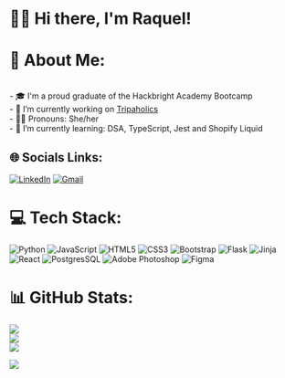 # 👩🏻 Hi there, I'm Raquel! 
# 💫 About Me:
<br>- 🎓 I'm a proud graduate of the Hackbright Academy Bootcamp
<br>- 🔭 I’m currently working on [Tripaholics](https://github.com/rdpfeifle/Travel-web-app)
<br>- 👩🏻 Pronouns: She/her 
<br>- 🌱 I’m currently learning: DSA, TypeScript, Jest and Shopify Liquid


## 🌐 Socials Links:
[![LinkedIn](https://img.shields.io/badge/-LinkedIn-blue?style=for-the-badge&logo=linkedin&logoColor=white)](https://www.linkedin.com/in/raqueldpfeifle/)   [![Gmail](https://img.shields.io/badge/-Gmail-red?style=for-the-badge&logo=gmail&logoColor=white)](mailto:raquelpfeifle@gmail.com?subject=The%20subject%20of%20the%20mail)

# 💻 Tech Stack:
![Python](https://img.shields.io/badge/python-3670A0?style=for-the-badge&logo=python&logoColor=ffdd54) ![JavaScript](https://img.shields.io/badge/javascript-%23323330.svg?style=for-the-badge&logo=javascript&logoColor=%23F7DF1E) ![HTML5](https://img.shields.io/badge/html5-%23E34F26.svg?style=for-the-badge&logo=html5&logoColor=white) ![CSS3](https://img.shields.io/badge/css3-%231572B6.svg?style=for-the-badge&logo=css3&logoColor=white) ![Bootstrap](https://img.shields.io/badge/bootstrap-%23563D7C.svg?style=for-the-badge&logo=bootstrap&logoColor=white) ![Flask](https://img.shields.io/badge/flask-%23000.svg?style=for-the-badge&logo=flask&logoColor=white) ![Jinja](https://img.shields.io/badge/jinja-white.svg?style=for-the-badge&logo=jinja&logoColor=black) ![React](https://img.shields.io/badge/react-%2320232a.svg?style=for-the-badge&logo=react&logoColor=%2361DAFB) ![PostgresSQL](https://img.shields.io/badge/postgres-%23316192.svg?style=for-the-badge&logo=postgresql&logoColor=white) ![Adobe Photoshop](https://img.shields.io/badge/adobephotoshop-%2331A8FF.svg?style=for-the-badge&logo=adobephotoshop&logoColor=white) ![Figma](https://img.shields.io/badge/figma-%23F24E1E.svg?style=for-the-badge&logo=figma&logoColor=white)

# 📊 GitHub Stats:
![](https://github-readme-stats.vercel.app/api/top-langs/?username=rdpfeifle&theme=default&hide_border=false&include_all_commits=false&count_private=false&layout=compact)<br/>
![](https://github-readme-stats.vercel.app/api?username=rdpfeifle&theme=default&hide_border=false&include_all_commits=false&count_private=false)<br/>
![](https://github-readme-streak-stats.herokuapp.com/?user=rdpfeifle&theme=default&hide_border=false)<br/>

[![](https://visitcount.itsvg.in/api?id=rdpfeifle&label=Profile%20Views&color=8&icon=0&pretty=true)](https://visitcount.itsvg.in)
